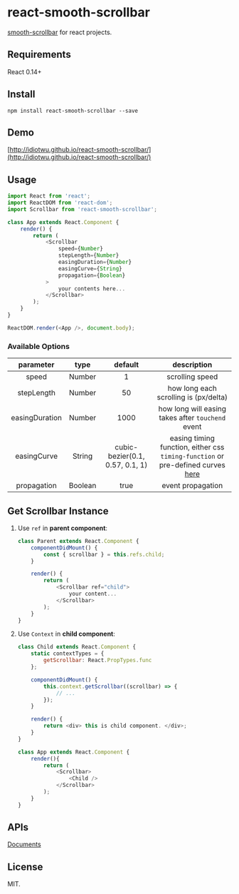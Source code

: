 # react-smooth-scrollbar

[smooth-scrollbar](https://github.com/idiotWu/smooth-scrollbar) for react projects.

## Requirements

React 0.14+

## Install

```
npm install react-smooth-scrollbar --save
```

## Demo

[http://idiotwu.github.io/react-smooth-scrollbar/](http://idiotwu.github.io/react-smooth-scrollbar/)

## Usage

```javascript
import React from 'react';
import ReactDOM from 'react-dom';
import Scrollbar from 'react-smooth-scrollbar';

class App extends React.Component {
    render() {
        return (
            <Scrollbar
                speed={Number}
                stepLength={Number}
                easingDuration={Number}
                easingCurve={String}
                propagation={Boolean}
            >
                your contents here...
            </Scrollbar>
        );
    }
}

ReactDOM.render(<App />, document.body);
```

### Available Options

| parameter | type | default | description |
| :--------: | :--: | :-----: | :----------: |
| speed | Number | 1 | scrolling speed|
| stepLength | Number | 50 | how long each scrolling is (px/delta) |
| easingDuration | Number | 1000 | how long will easing takes after `touchend` event |
| easingCurve | String | cubic-bezier(0.1, 0.57, 0.1, 1) | easing timing function, either css `timing-function` or pre-defined curves [here](http://easings.net) |
| propagation | Boolean | true | event propagation |

## Get Scrollbar Instance

1. Use `ref` in **parent component**:

    ```javascript
    class Parent extends React.Component {
        componentDidMount() {
            const { scrollbar } = this.refs.child;
        }

        render() {
            return (
                <Scrollbar ref="child">
                    your content...
                </Scrollbar>
            );
        }
    }
    ```

2. Use `Context` in **child component**:

    ```javascript
    class Child extends React.Component {
        static contextTypes = {
            getScrollbar: React.PropTypes.func
        };

        componentDidMount() {
            this.context.getScrollbar((scrollbar) => {
                // ...
            });
        }

        render() {
            return <div> this is child component. </div>;
        }
    }

    class App extends React.Component {
        render(){
            return (
                <Scrollbar>
                    <Child />
                </Scrollbar>
            );
        }
    }
    ```


## APIs

[Documents](https://github.com/idiotWu/smooth-scrollbar#apis)

## License

MIT.

